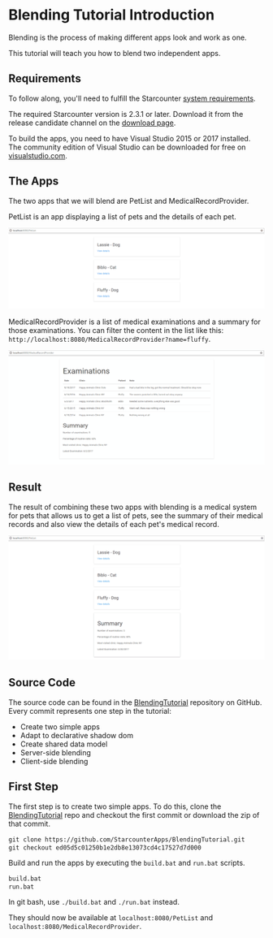 # Blending Tutorial Introduction

Blending is the process of making different apps look and work as one.

This tutorial will teach you how to blend two independent apps.

## Requirements

To follow along, you'll need to fulfill the Starcounter [system requirements](https://starcounter.io/download/#system-requirements). 

The required Starcounter version is 2.3.1 or later. Download it from the release candidate channel on the [download page](http://downloads.starcounter.com/download).

To build the apps, you need to have Visual Studio 2015 or 2017 installed. The community edition of Visual Studio can be downloaded for free on [visualstudio.com](https://www.visualstudio.com/downloads/).

## The Apps

The two apps that we will blend are PetList and MedicalRecordProvider. 

PetList is an app displaying a list of pets and the details of each pet.

![Pet list](/assets/PetList.gif)

MedicalRecordProvider is a list of medical examinations and a summary for those examinations. You can filter the content in the list like this: `http://localhost:8080/MedicalRecordProvider?name=fluffy`.

![Medical record provider](/assets/MedicalRecordProvider.gif)

## Result

The result of combining these two apps with blending is a medical system for pets that allows us to get a list of pets, see the summary of their medical records and also view the details of each pet's medical record.

![Pet Med System Result](/assets/ResultPetMedSystem.gif)

## Source Code

The source code can be found in the [BlendingTutorial](https://github.com/StarcounterApps/BlendingTutorial) repository on GitHub. Every commit represents one step in the tutorial:

* Create two simple apps
* Adapt to declarative shadow dom
* Create shared data model
* Server-side blending
* Client-side blending

## First Step

The first step is to create two simple apps. To do this, clone the [BlendingTutorial](https://github.com/StarcounterApps/BlendingTutorial) repo and checkout the first commit or download the zip of that commit.

```git
git clone https://github.com/StarcounterApps/BlendingTutorial.git
git checkout ed05d5c01250b1e2db8e13073cd4c17527d7d000
```

Build and run the apps by executing the `build.bat` and `run.bat` scripts. 

```git
build.bat
run.bat
```

In git bash, use `./build.bat` and `./run.bat` instead. 

They should now be available at `localhost:8080/PetList` and `localhost:8080/MedicalRecordProvider`. 
